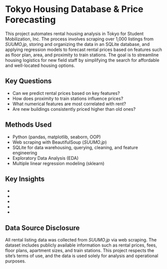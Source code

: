 # Tokyo Housing Database & Price Forecasting
This project automates rental housing analysis in Tokyo for Student Mobilization, Inc. The process involves scraping over 1,000 listings from *SUUMO.jp*, storing and organizing the data in an SQLite database, and applying regression models to forecast rental prices based on features such as floor plan, area, and proximity to train stations. The goal is to streamline housing logistics for new field staff by simplifying the search for affordable and well-located housing options.

## Key Questions
- Can we predict rental prices based on key features?
- How does proximity to train stations influence prices? 
- What numerical features are most correlated with rent? 
- Are new buildings consistently priced higher than old ones? 

## Methods Used
- Python (pandas, matplotlib, seaborn, OOP)
- Web scraping with BeautifulSoup (*SUUMO.jp*)
- SQLite for data warehousing, querying, cleaning, and feature engineering
- Exploratory Data Analysis (EDA)
- Multiple linear regression modeling (sklearn)

## Key Insights
-
-
-
-
-


## Data Source Disclosure
All rental listing data was collected from *SUUMO.jp* via web scraping. The dataset includes publicly available information such as rental prices, fees, floor plans, apartment sizes, and train stations. This project respects the site’s terms of use, and the data is used solely for analysis and operational purposes.

